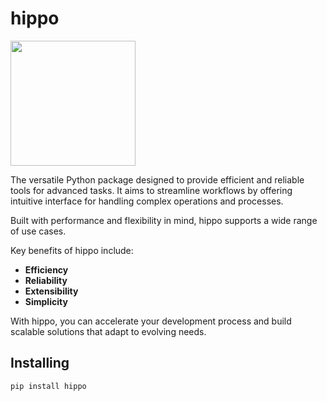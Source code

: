 # hippo

<img width="200px" src="https://i.ibb.co/69jrJSv/CA30-BEF0-6-D8-B-4-FD4-A7-E8-D18427-D94-F87.png">

The versatile Python package designed to provide efficient and reliable tools for advanced tasks. It aims to streamline workflows by offering intuitive interface for handling complex operations and processes.

Built with performance and flexibility in mind, hippo supports a wide range of use cases.

Key benefits of hippo include:

* **Efficiency**
* **Reliability**
* **Extensibility**
* **Simplicity**

With hippo, you can accelerate your development process and build scalable solutions that adapt to evolving needs.

## Installing

```bash
pip install hippo
```
